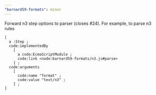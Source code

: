 ```yaml
---
"barnard59-formats": minor
---
```


Forward n3 step options to parser (closes #24). For example, to parse n3 rules 

```turtle
[
  a :Step ;
  code:implementedBy
    [
      a code:EcmaScriptModule ;
      code:link <node:barnard59-formats/n3.js#parse>
    ] ;
  code:arguments
    [
      code:name "format" ;
      code:value "text/n3" ;
    ] ;
]
```
